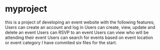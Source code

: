 # myproject
this is a project of developing an event website with the following features;
    Users can create an account and log in
    Users can create, view, update and delete an event
    Users can RSVP to an event
    Users can view who will be attending their event
    Users can search for events based on event location or event category
I have commited six files for the start.

